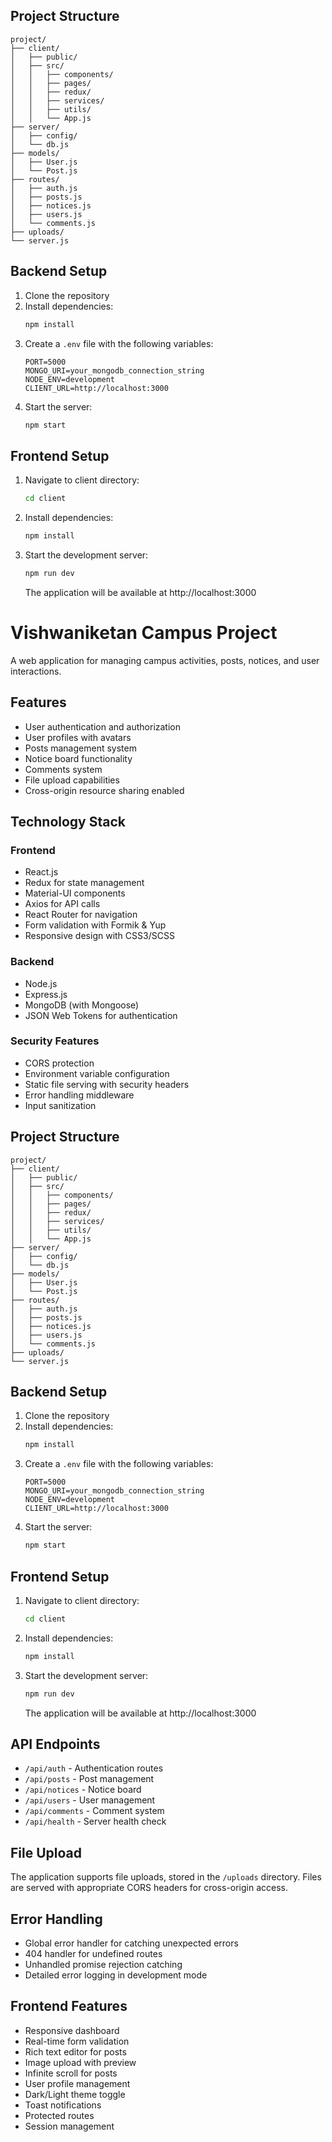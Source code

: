 ## Project Structure

```
project/
├── client/
│   ├── public/
│   ├── src/
│   │   ├── components/
│   │   ├── pages/
│   │   ├── redux/
│   │   ├── services/
│   │   ├── utils/
│   │   └── App.js
├── server/
│   ├── config/
│   └── db.js
├── models/
│   ├── User.js
│   └── Post.js
├── routes/
│   ├── auth.js
│   ├── posts.js
│   ├── notices.js
│   ├── users.js
│   └── comments.js
├── uploads/
└── server.js
```

## Backend Setup

1. Clone the repository
2. Install dependencies:
   ```bash
   npm install
   ```
3. Create a `.env` file with the following variables:
   ```
   PORT=5000
   MONGO_URI=your_mongodb_connection_string
   NODE_ENV=development
   CLIENT_URL=http://localhost:3000
   ```
4. Start the server:
   ```bash
   npm start
   ```

## Frontend Setup

1. Navigate to client directory:
   ```bash
   cd client
   ```
2. Install dependencies:
   ```bash
   npm install
   ```
3. Start the development server:
   ```bash
   npm run dev
   ```
   The application will be available at http://localhost:3000
   

# Vishwaniketan Campus Project


A web application for managing campus activities, posts, notices, and user interactions.

## Features

- User authentication and authorization
- User profiles with avatars
- Posts management system
- Notice board functionality
- Comments system
- File upload capabilities
- Cross-origin resource sharing enabled

## Technology Stack

### Frontend
- React.js
- Redux for state management
- Material-UI components
- Axios for API calls
- React Router for navigation
- Form validation with Formik & Yup
- Responsive design with CSS3/SCSS

### Backend
- Node.js
- Express.js
- MongoDB (with Mongoose)
- JSON Web Tokens for authentication

### Security Features
- CORS protection
- Environment variable configuration
- Static file serving with security headers
- Error handling middleware
- Input sanitization

## Project Structure

```
project/
├── client/
│   ├── public/
│   ├── src/
│   │   ├── components/
│   │   ├── pages/
│   │   ├── redux/
│   │   ├── services/
│   │   ├── utils/
│   │   └── App.js
├── server/
│   ├── config/
│   └── db.js
├── models/
│   ├── User.js
│   └── Post.js
├── routes/
│   ├── auth.js
│   ├── posts.js
│   ├── notices.js
│   ├── users.js
│   └── comments.js
├── uploads/
└── server.js
```

## Backend Setup

1. Clone the repository
2. Install dependencies:
   ```bash
   npm install
   ```
3. Create a `.env` file with the following variables:
   ```
   PORT=5000
   MONGO_URI=your_mongodb_connection_string
   NODE_ENV=development
   CLIENT_URL=http://localhost:3000
   ```
4. Start the server:
   ```bash
   npm start
   ```

## Frontend Setup

1. Navigate to client directory:
   ```bash
   cd client
   ```
2. Install dependencies:
   ```bash
   npm install
   ```
3. Start the development server:
   ```bash
   npm run dev
   ```
   The application will be available at http://localhost:3000

## API Endpoints

- `/api/auth` - Authentication routes
- `/api/posts` - Post management
- `/api/notices` - Notice board
- `/api/users` - User management
- `/api/comments` - Comment system
- `/api/health` - Server health check

## File Upload

The application supports file uploads, stored in the `/uploads` directory. Files are served with appropriate CORS headers for cross-origin access.

## Error Handling

- Global error handler for catching unexpected errors
- 404 handler for undefined routes
- Unhandled promise rejection catching
- Detailed error logging in development mode

## Frontend Features

- Responsive dashboard
- Real-time form validation
- Rich text editor for posts
- Image upload with preview
- Infinite scroll for posts
- User profile management
- Dark/Light theme toggle
- Toast notifications
- Protected routes
- Session management


